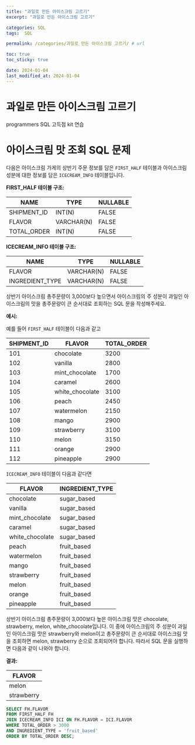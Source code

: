 ```yaml
---
title: "과일로 만든 아이스크림 고르기"
excerpt: "과일로 만든 아이스크림 고르기"

categories: SQL
tags:  SQL

permalink: /categories/과일로 만든 아이스크림 고르기/ # url

toc: true
toc_sticky: true

date: 2024-01-04
last_modified_at: 2024-01-04
---
```


# 과일로 만든 아이스크림 고르기
programmers SQL 고득점 kit 연습

# 아이스크림 맛 조회 SQL 문제

다음은 아이스크림 가게의 상반기 주문 정보를 담은 `FIRST_HALF` 테이블과 아이스크림 성분에 대한 정보를 담은 `ICECREAM_INFO` 테이블입니다. 

**FIRST_HALF 테이블 구조:**

| NAME        | TYPE    | NULLABLE |
|-------------|---------|----------|
| SHIPMENT_ID | INT(N)  | FALSE    |
| FLAVOR      | VARCHAR(N) | FALSE  |
| TOTAL_ORDER | INT(N)  | FALSE    |

**ICECREAM_INFO 테이블 구조:**

| NAME            | TYPE    | NULLABLE |
|-----------------|---------|----------|
| FLAVOR          | VARCHAR(N) | FALSE  |
| INGREDIENT_TYPE | VARCHAR(N) | FALSE  |

상반기 아이스크림 총주문량이 3,000보다 높으면서 아이스크림의 주 성분이 과일인 아이스크림의 맛을 총주문량이 큰 순서대로 조회하는 SQL 문을 작성해주세요.

**예시:**

예를 들어 `FIRST_HALF` 테이블이 다음과 같고

| SHIPMENT_ID | FLAVOR           | TOTAL_ORDER |
|-------------|------------------|-------------|
| 101         | chocolate        | 3200        |
| 102         | vanilla          | 2800        |
| 103         | mint_chocolate   | 1700        |
| 104         | caramel          | 2600        |
| 105         | white_chocolate  | 3100        |
| 106         | peach            | 2450        |
| 107         | watermelon       | 2150        |
| 108         | mango            | 2900        |
| 109         | strawberry       | 3100        |
| 110         | melon            | 3150        |
| 111         | orange           | 2900        |
| 112         | pineapple        | 2900        |

`ICECREAM_INFO` 테이블이 다음과 같다면

| FLAVOR          | INGREDIENT_TYPE |
|-----------------|------------------|
| chocolate       | sugar_based      |
| vanilla         | sugar_based      |
| mint_chocolate  | sugar_based      |
| caramel         | sugar_based      |
| white_chocolate | sugar_based      |
| peach           | fruit_based      |
| watermelon      | fruit_based      |
| mango           | fruit_based      |
| strawberry      | fruit_based      |
| melon           | fruit_based      |
| orange          | fruit_based      |
| pineapple       | fruit_based      |

상반기 아이스크림 총주문량이 3,000보다 높은 아이스크림 맛은 chocolate, strawberry, melon, white_chocolate입니다. 
이 중에 아이스크림의 주 성분이 과일인 아이스크림 맛은 strawberry와 melon이고 총주문량이 큰 순서대로 아이스크림 맛을 조회하면 melon, strawberry 순으로 조회되어야 합니다. 
따라서 SQL 문을 실행하면 다음과 같이 나와야 합니다.

**결과:**

| FLAVOR  |
|---------|
| melon   |
| strawberry |

```sql
SELECT FH.FLAVOR
FROM FIRST_HALF FH
JOIN ICECREAM_INFO ICI ON FH.FLAVOR = ICI.FLAVOR
WHERE TOTAL_ORDER > 3000 
AND INGREDIENT_TYPE = 'fruit_based'
ORDER BY TOTAL_ORDER DESC;
```
